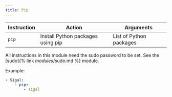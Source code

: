 ```yaml
---
title: Pip
---
```


| Instruction | Action                            | Arguments               |
| ----------- | --------------------------------- | ----------------------- |
| `pip`       | Install Python packages using pip | List of Python packages |

All instructions in this module need the sudo password to be set. See the [sudo]{% link _modules_/sudo.md %} module.

Example:

```yaml
- Sigal:
    - pip:
        - sigal
```
